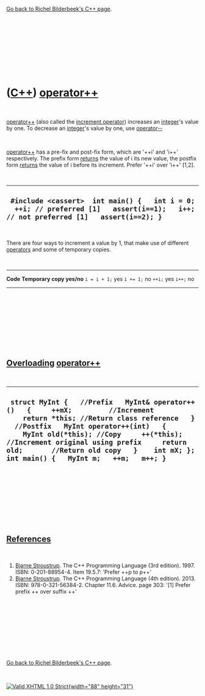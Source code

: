 

[Go back to Richel Bilderbeek's C++ page](Cpp.htm).

 

 

 

 

 

([C++](Cpp.htm)) [operator++](CppOperatorIncrement.htm)
=======================================================

 

[operator++](CppOperatorIncrement.htm) (also called the [increment
operator](CppOperatorIncrement.htm)) increases an
[integer](CppInt.htm)'s value by one. To decrease an
[integer](CppInt.htm)'s value by one, use
[operator--](CppOperatorDecrement.htm)

 

[operator++](CppOperatorIncrement.htm) has a pre-fix and post-fix form,
which are '++i' and 'i++' respectively. The prefix form
[returns](CppReturn.htm) the value of i its new value, the postfix form
[returns](CppReturn.htm) the value of i before its increment. Prefer
'++i' over 'i++' \[1,2\].

 

  ----------------------------------------------------------------------------------------------------------------------------------------
  ` #include <cassert>  int main() {   int i = 0;   ++i; // preferred [1]   assert(i==1);   i++; // not preferred [1]   assert(i==2); }`
  ----------------------------------------------------------------------------------------------------------------------------------------

 

There are four ways to increment a value by 1, that make use of
different [operators](CppOperator.htm) and some of temporary copies.

 

  -------------- ---------------------------
  **Code**       **Temporary copy yes/no**
  `i = i + 1;`   yes
  `i += 1;`      no
  `++i;`         yes
  `i++;`         no
  -------------- ---------------------------

 

 

 

 

 

[Overloading](CppOverload.htm) [operator++](CppOperatorIncrement.htm)
---------------------------------------------------------------------

 

  ----------------------------------------------------------------------------------------------------------------------------------------------------------------------------------------------------------------------------------------------------------------------------------------------------------------------------------------------------------------------
  ` struct MyInt {   //Prefix   MyInt& operator++()   {     ++mX;         //Increment     return *this; //Return class reference   }    //Postfix   MyInt operator++(int)   {     MyInt old(*this); //Copy     ++(*this);        //Increment original using prefix     return old;       //Return old copy   }    int mX; };  int main() {   MyInt m;   ++m;   m++; }`
  ----------------------------------------------------------------------------------------------------------------------------------------------------------------------------------------------------------------------------------------------------------------------------------------------------------------------------------------------------------------------

 

 

 

 

 

[References](CppReferences.htm)
-------------------------------

 

1.  [Bjarne Stroustrup](CppBjarneStroustrup.htm). The C++ Programming
    Language (3rd edition). 1997. ISBN: 0-201-88954-4. Item 19.5.7:
    'Prefer ++p to p++'
2.  [Bjarne Stroustrup](CppBjarneStroustrup.htm). The C++ Programming
    Language (4th edition). 2013. ISBN: 978-0-321-56384-2. Chapter 11.6.
    Advice. page 303: '\[1\] Prefer prefix ++ over suffix ++'

 

 

 

 

 

[Go back to Richel Bilderbeek's C++ page](Cpp.htm).



 

[![Valid XHTML 1.0 Strict](valid-xhtml10.png){width="88"
height="31"}](http://validator.w3.org/check?uri=referer)
